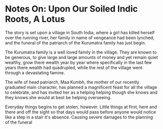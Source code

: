 # Notes On: Upon Our Soiled Indic Roots, A Lotus



The story is set upon a village in South India, where a girl has killed herself over the running river, her family in name of vengeance had been lynched, and the funeral of the patriarch of the Kurumatra family has just begin. 

The Kurumatra family is a well loved family in the village. They are known to be generous, to give large and large amounts of money and yet remain quiet wealthy, grow there wealth year by year where specifically in the last few years there wealth had quadrupled, while the rest of the village went through a devastating famine. 

The wife of head patriarch, Maa Kumbh, the mother of our recently graduated main character, has planned a magnificent feast for all the village to celebrate, and has invited her as a helping helping though she knows and they knows she would at best be helping overseeing. 

Everyday things begins to get stolen, however. Little things at first, here and there and off the sight so that days would pass before anyone would notice like a step in a stair it's absence. Causing severe damages to the planning of the funeral 